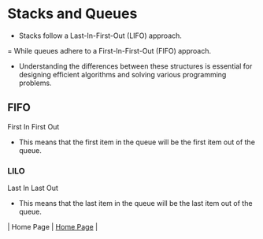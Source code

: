 # Stacks and Queues

- Stacks follow a Last-In-First-Out (LIFO) approach.

= While queues adhere to a First-In-First-Out (FIFO) approach.

- Understanding the differences between these structures is essential for designing efficient algorithms and solving various programming problems.

## FIFO

First In First Out

- This means that the first item in the queue will be the first item out of the queue.

### LILO

Last In Last Out

- This means that the last item in the queue will be the last item out of the queue.

| Home Page               | [Home Page](./README.md)                                |
